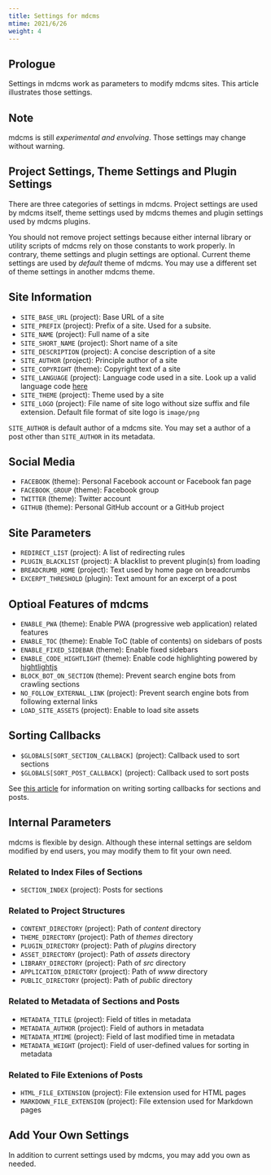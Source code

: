 ```yaml
---
title: Settings for mdcms
mtime: 2021/6/26
weight: 4
---
```


## Prologue

Settings in mdcms work as parameters to modify mdcms sites. This article illustrates those settings.

## Note

mdcms is still *experimental and envolving*. Those settings may change without warning.

## Project Settings, Theme Settings and Plugin Settings

There are three categories of settings in mdcms. Project settings are used by mdcms itself, theme settings used by mdcms themes and plugin settings used by mdcms plugins.

You should not remove project settings because either internal library or utility scripts of mdcms rely on those constants to work properly. In contrary, theme settings and plugin settings are optional. Current theme settings are used by *default* theme of mdcms. You may use a different set of theme settings in another mdcms theme.

## Site Information

* `SITE_BASE_URL` (project): Base URL of a site
* `SITE_PREFIX` (project): Prefix of a site. Used for a subsite.
* `SITE_NAME` (project): Full name of a site
* `SITE_SHORT_NAME` (project): Short name of a site
* `SITE_DESCRIPTION` (project): A concise description of a site
* `SITE_AUTHOR` (project): Principle author of a site
* `SITE_COPYRIGHT` (theme): Copyright text of a site
* `SITE_LANGUAGE` (project): Language code used in a site. Look up a valid language code [here](https://github.com/libyal/libfwnt/wiki/Language-Code-identifiers)
* `SITE_THEME` (project): Theme used by a site
* `SITE_LOGO` (project): File name of site logo without size suffix and file extension. Default file format of site logo is `image/png`

`SITE_AUTHOR` is default author of a mdcms site. You may set a author of a post other than `SITE_AUTHOR` in its metadata.

## Social Media

* `FACEBOOK` (theme): Personal Facebook account or Facebook fan page
* `FACEBOOK_GROUP` (theme): Facebook group
* `TWITTER` (theme): Twitter account
* `GITHUB` (theme): Personal GitHub account or a GitHub project

## Site Parameters

* `REDIRECT_LIST` (project): A list of redirecting rules
* `PLUGIN_BLACKLIST` (project): A blacklist to prevent plugin(s) from loading
* `BREADCRUMB_HOME` (project): Text used by home page on breadcrumbs
* `EXCERPT_THRESHOLD` (plugin): Text amount for an excerpt of a post

## Optioal Features of mdcms

* `ENABLE_PWA` (theme): Enable PWA (progressive web application) related features
* `ENABLE_TOC` (theme): Enable ToC (table of contents) on sidebars of posts
* `ENABLE_FIXED_SIDEBAR` (theme): Enable fixed sidebars
* `ENABLE_CODE_HIGHTLIGHT` (theme): Enable code highlighting powered by [hightlightjs](https://highlightjs.org/)
* `BLOCK_BOT_ON_SECTION` (theme): Prevent search engine bots from crawling sections
* `NO_FOLLOW_EXTERNAL_LINK` (project): Prevent search engine bots from following external links
* `LOAD_SITE_ASSETS` (project): Enable to load site assets

## Sorting Callbacks

* `$GLOBALS[SORT_SECTION_CALLBACK]` (project): Callback used to sort sections
* `$GLOBALS[SORT_POST_CALLBACK]` (project): Callback used to sort posts

See [this article](/howto/how-to-sort-sections-and-posts/) for information on writing sorting callbacks for sections and posts.

## Internal Parameters

mdcms is flexible by design. Although these internal settings are seldom modified by end users, you may modify them to fit your own need.

### Related to Index Files of Sections

* `SECTION_INDEX` (project): Posts for sections

### Related to Project Structures

* `CONTENT_DIRECTORY` (project): Path of *content* directory
* `THEME_DIRECTORY` (project): Path of *themes* directory
* `PLUGIN_DIRECTORY` (project): Path of *plugins* directory
* `ASSET_DIRECTORY` (project): Path of *assets* directory
* `LIBRARY_DIRECTORY` (project): Path of *src* directory
* `APPLICATION_DIRECTORY` (project): Path of *www* directory
* `PUBLIC_DIRECTORY` (project): Path of *public* directory

### Related to Metadata of Sections and Posts

* `METADATA_TITLE` (project): Field of titles in metadata
* `METADATA_AUTHOR` (project): Field of authors in metadata
* `METADATA_MTIME` (project): Field of last modified time in metadata
* `METADATA_WEIGHT` (project): Field of user-defined values for sorting in metadata

### Related to File Extenions of Posts

* `HTML_FILE_EXTENSION` (project): File extension used for HTML pages
* `MARKDOWN_FILE_EXTENSION` (project): File extension used for Markdown pages

## Add Your Own Settings

In addition to current settings used by mdcms, you may add you own as needed.
